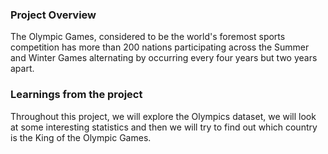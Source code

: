 ### Project Overview

 The Olympic Games, considered to be the world's foremost sports competition has more than 200 nations participating across the Summer and Winter Games alternating by occurring every four years but two years apart.




### Learnings from the project

 Throughout this project, we will explore the Olympics dataset, we will look at some interesting statistics and then we will try to find out which country is the King of the Olympic Games. 


